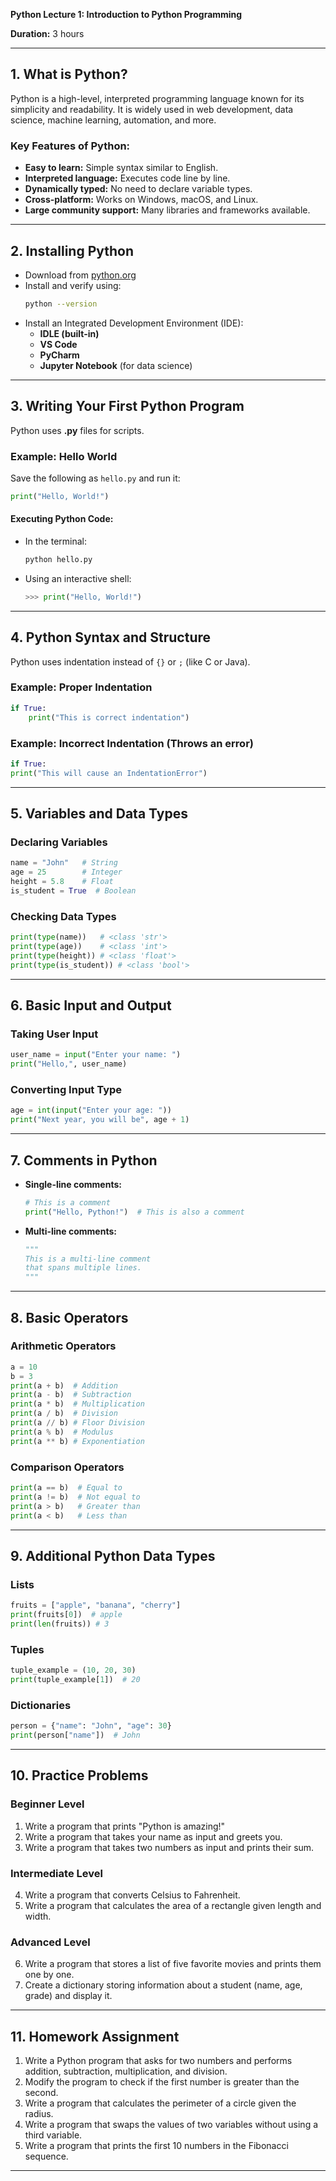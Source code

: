 **Python Lecture 1: Introduction to Python Programming**

**Duration:** 3 hours  

---

## **1. What is Python?**  
Python is a high-level, interpreted programming language known for its simplicity and readability. It is widely used in web development, data science, machine learning, automation, and more.

### **Key Features of Python:**  
- **Easy to learn:** Simple syntax similar to English.  
- **Interpreted language:** Executes code line by line.  
- **Dynamically typed:** No need to declare variable types.  
- **Cross-platform:** Works on Windows, macOS, and Linux.  
- **Large community support:** Many libraries and frameworks available.  
---

## **2. Installing Python**  
- Download from [python.org](https://www.python.org/downloads/)  
- Install and verify using:  
  ```bash
  python --version
  ```
- Install an Integrated Development Environment (IDE):  
  - **IDLE (built-in)**  
  - **VS Code**  
  - **PyCharm**  
  - **Jupyter Notebook** (for data science)  

---

## **3. Writing Your First Python Program**  
Python uses **.py** files for scripts.  

### **Example: Hello World**  
Save the following as `hello.py` and run it:  
```python
print("Hello, World!")
```

#### **Executing Python Code:**  
- In the terminal:  
  ```bash
  python hello.py
  ```
- Using an interactive shell:  
  ```python
  >>> print("Hello, World!")
  ```

---

## **4. Python Syntax and Structure**  
Python uses indentation instead of `{}` or `;` (like C or Java).  

### **Example: Proper Indentation**  
```python
if True:
    print("This is correct indentation")
```

### **Example: Incorrect Indentation (Throws an error)**
```python
if True:
print("This will cause an IndentationError")
```

---

## **5. Variables and Data Types**  
### **Declaring Variables**  
```python
name = "John"   # String
age = 25        # Integer
height = 5.8    # Float
is_student = True  # Boolean
```

### **Checking Data Types**  
```python
print(type(name))   # <class 'str'>
print(type(age))    # <class 'int'>
print(type(height)) # <class 'float'>
print(type(is_student)) # <class 'bool'>
```

---

## **6. Basic Input and Output**  
### **Taking User Input**  
```python
user_name = input("Enter your name: ")
print("Hello,", user_name)
```

### **Converting Input Type**  
```python
age = int(input("Enter your age: "))
print("Next year, you will be", age + 1)
```

---

## **7. Comments in Python**  
- **Single-line comments:**  
  ```python
  # This is a comment
  print("Hello, Python!")  # This is also a comment
  ```
- **Multi-line comments:**  
  ```python
  """
  This is a multi-line comment
  that spans multiple lines.
  """
  ```

---

## **8. Basic Operators**  
### **Arithmetic Operators**  
```python
a = 10
b = 3
print(a + b)  # Addition
print(a - b)  # Subtraction
print(a * b)  # Multiplication
print(a / b)  # Division
print(a // b) # Floor Division
print(a % b)  # Modulus
print(a ** b) # Exponentiation
```

### **Comparison Operators**
```python
print(a == b)  # Equal to
print(a != b)  # Not equal to
print(a > b)   # Greater than
print(a < b)   # Less than
```

---

## **9. Additional Python Data Types**
### **Lists**
```python
fruits = ["apple", "banana", "cherry"]
print(fruits[0])  # apple
print(len(fruits)) # 3
```

### **Tuples**
```python
tuple_example = (10, 20, 30)
print(tuple_example[1])  # 20
```

### **Dictionaries**
```python
person = {"name": "John", "age": 30}
print(person["name"])  # John
```

---

## **10. Practice Problems**  
### **Beginner Level**  
1. Write a program that prints "Python is amazing!"  
2. Write a program that takes your name as input and greets you.  
3. Write a program that takes two numbers as input and prints their sum.  

### **Intermediate Level**  
4. Write a program that converts Celsius to Fahrenheit.  
5. Write a program that calculates the area of a rectangle given length and width.  

### **Advanced Level**
6. Write a program that stores a list of five favorite movies and prints them one by one.
7. Create a dictionary storing information about a student (name, age, grade) and display it.

---

## **11. Homework Assignment**  
1. Write a Python program that asks for two numbers and performs addition, subtraction, multiplication, and division.  
2. Modify the program to check if the first number is greater than the second.  
3. Write a program that calculates the perimeter of a circle given the radius.  
4. Write a program that swaps the values of two variables without using a third variable.  
5. Write a program that prints the first 10 numbers in the Fibonacci sequence.  

---

